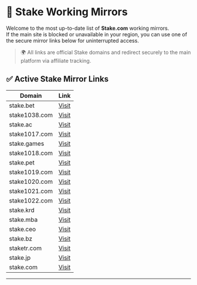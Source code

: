 # 🔗 Stake Working Mirrors

Welcome to the most up-to-date list of **Stake.com** working mirrors.  
If the main site is blocked or unavailable in your region, you can use one of the secure mirror links below for uninterrupted access.

> 🌍 All links are official Stake domains and redirect securely to the main platform via affiliate tracking.

## ✅ Active Stake Mirror Links

| Domain           | Link                                                |
|------------------|-----------------------------------------------------|
| stake.bet        | [Visit](https://stake.bet/?c=WlSSFUCl)              |
| stake1038.com    | [Visit](https://stake1038.com/?c=WlSSFUCl)          |
| stake.ac         | [Visit](https://stake.ac/?c=WlSSFUCl)               |
| stake1017.com    | [Visit](https://stake1017.com/?c=WlSSFUCl)          |
| stake.games      | [Visit](https://stake.games/?c=WlSSFUCl)            |
| stake1018.com    | [Visit](https://stake1018.com/?c=WlSSFUCl)          |
| stake.pet        | [Visit](https://stake.pet/?c=WlSSFUCl)              |
| stake1019.com    | [Visit](https://stake1019.com/?c=WlSSFUCl)          |
| stake1020.com    | [Visit](https://stake1020.com/?c=WlSSFUCl)          |
| stake1021.com    | [Visit](https://stake1021.com/?c=WlSSFUCl)          |
| stake1022.com    | [Visit](https://stake1022.com/?c=WlSSFUCl)          |
| stake.krd        | [Visit](https://stake.krd/?c=WlSSFUCl)              |
| stake.mba        | [Visit](https://stake.mba/?c=WlSSFUCl)              |
| stake.ceo        | [Visit](https://stake.ceo/?c=WlSSFUCl)              |
| stake.bz         | [Visit](https://stake.bz/?c=WlSSFUCl)               |
| staketr.com      | [Visit](https://staketr.com/?c=WlSSFUCl)            |
| stake.jp         | [Visit](https://stake.jp/?c=WlSSFUCl)               |
| stake.com        | [Visit](https://stake.com/?c=WlSSFUCl)              |

---

